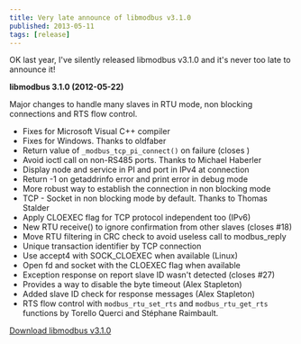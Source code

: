 ```yaml
---
title: Very late announce of libmodbus v3.1.0
published: 2013-05-11
tags: [release]
---
```


OK last year, I've silently released libmodbus v3.1.0 and it's never too late to
announce it!

**libmodbus 3.1.0 (2012-05-22)**

Major changes to handle many slaves in RTU mode, non blocking connections and
RTS flow control.

- Fixes for Microsoft Visual C++ compiler
- Fixes for Windows. Thanks to oldfaber
- Return value of `_modbus_tcp_pi_connect()` on failure (closes )
- Avoid ioctl call on non-RS485 ports. Thanks to Michael Haberler
- Display node and service in PI and port in IPv4 at connection
- Return -1 on getaddrinfo error and print error in debug mode
- More robust way to establish the connection in non blocking mode
- TCP - Socket in non blocking mode by default. Thanks to Thomas Stalder
- Apply CLOEXEC flag for TCP protocol independent too (IPv6)
- New RTU receive() to ignore confirmation from other slaves (closes #18)
- Move RTU filtering in CRC check to avoid useless call to modbus_reply
- Unique transaction identifier by TCP connection
- Use accept4 with SOCK_CLOEXEC when available (Linux)
- Open fd and socket with the CLOEXEC flag when available
- Exception response on report slave ID wasn't detected (closes #27)
- Provides a way to disable the byte timeout (Alex Stapleton)
- Added slave ID check for response messages (Alex Stapleton)
- RTS flow control with `modbus_rtu_set_rts` and `modbus_rtu_get_rts` functions by Torello Querci and Stéphane Raimbault.

[Download libmodbus v3.1.0](https://github.com/stephane/libmodbus/archive/v3.1.0.tar.gz)
